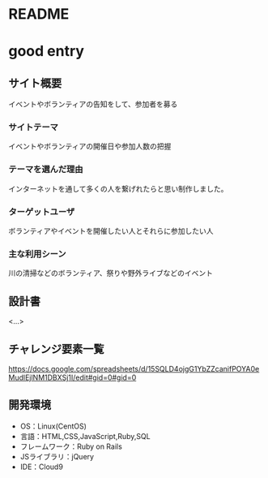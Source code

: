 # README
# good entry

## サイト概要
イベントやボランティアの告知をして、参加者を募る

### サイトテーマ
イベントやボランティアの開催日や参加人数の把握

### テーマを選んだ理由
インターネットを通して多くの人を繋げれたらと思い制作しました。

### ターゲットユーザ
ボランティアやイベントを開催したい人とそれらに参加したい人

### 主な利用シーン
川の清掃などのボランティア、祭りや野外ライブなどのイベント

## 設計書
<...>

## チャレンジ要素一覧
https://docs.google.com/spreadsheets/d/15SQLD4ojgG1YbZZcanifPOYA0eMudlEjlNM1DBXSj1I/edit#gid=0#gid=0

## 開発環境
- OS：Linux(CentOS)
- 言語：HTML,CSS,JavaScript,Ruby,SQL
- フレームワーク：Ruby on Rails
- JSライブラリ：jQuery
- IDE：Cloud9

